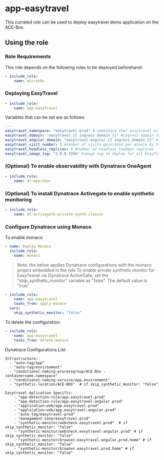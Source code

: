 # app-easytravel

This currated role can be used to deploy easytravel demo application on the ACE-Box.

## Using the role

### Role Requirements
This role depends on the following roles to be deployed beforehand:
```yaml
- include_role:
    name: microk8s
```

### Deploying EasyTravel

```yaml
- include_role:
    name: app-easytravel
```

Variables that can be set are as follows:

```yaml
---
easytravel_namespace: "easytravel-prod" # namespace that easytravel will be deployed in
easytravel_domain: "easytravel.{{ ingress_domain }}" #ingress domain for regular easytravel
easytravel_angular_domain: "easytravel-angular.{{ ingress_domain }}" #ingress domain for easytravel angular
easytravel_visit_number: 5 #number of visits generated per minute by the headless loadgen per replica
easytravel_headless_replicas: 3 #number of headless loadgen replicas
easytravel_image_tag: "2.0.0.3356" #image tag to deploy for all EasyTravel images
```

### (Optional) To enable observability with Dynatrace OneAgent

```yaml
- include_role:
    name: dt-operator
```

### (Optional) To install Dynatrace Activegate to enable synthetic monitoring

```yaml
- include_role:
    name: dt-activegate-private-synth-classic
```

### Configure Dynatrace using Monaco

To enable monaco:

```yaml
- name: Deploy Monaco
  include_role:
    name: monaco
```

> Note: the below applies Dynatrace configurations with the monaco project embedded in the role
> To enable private synthetic monitor for EasyTeavel via Dynatrace ActiveGate, set the "skip_synthetic_monitor" variable as "false". The default value is "true"

```yaml
- include_role:
    name: app-easytravel
    tasks_from: apply-monaco
  vars:
    skip_synthetic_monitor: "false"
```

To delete the configuration:

```yaml
- include_role:
    name: app-easytravel
    tasks_from: delete-monaco
```

Dynatrace Configurations List:

    Infrastructure:
      - "auto-tag/app"
      - "auto-tag/environment"
      - "conditional-naming-processgroup/ACE Box - containername.namespace"
      - "conditional-naming-service/app.environment"
      - "synthetic-location/ACE-BOX"  # if skip_synthetic_monitor: "false"
    
    Easytravel Aplication Specific:
        - "app-detection-rule/app.easytravel.prod"
        - "app-detection-rule/app.easytravel-angular.prod"
        - "application-web/app.easytravel.prod"
        - "application-web/app.easytravel-angular.prod"
        - "auto-tag/easytravel-prod"
        - "management-zone/easytravel-prod"
        - "synthetic-monitor/webcheck.easytravel.prod"  # if skip_synthetic_monitor: "false"
        - "synthetic-monitor/webcheck.easytravel-angular.prod" # if skip_synthetic_monitor: "false"
        - "synthetic-monitor/browser.easytravel-angular.prod.home" # if skip_synthetic_monitor: "false"
        - "synthetic-monitor/browser.easytravel.prod.home" # if skip_synthetic_monitor: "false"